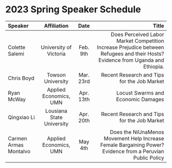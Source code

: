 # 2023 Spring Speaker Schedule

| Speaker      | Affiliation | Date | Title | 
| :---        |    :----:   |    :----:   |    ---: |
| Colette Salemi      | University of Victoria   |   Feb. 9th   |  Does Perceived Labor Market Competition Increase Prejudice between Refugees and their Hosts? Evidence from Uganda and Ethiopia.   |
| Chris Boyd   | Towson University    |    Mar. 23rd     |   Recent Research and Tips for the Job Market   |
| Ryan McWay   | Applied Economics, UMN    |    Apr. 13th    |   Locust Swarms and Economic Damages   |
| Qingxiao Li  | Lousiana State University    |    Apr. 20th    |   Recent Research and Tips for the Job Market   |
| Carmen Armas Montalvo  | Applied Economics, UMN    |    May 4th    |   Does the NiUnaMenos Movement Help Increase Female Bargaining Power? Evidence from a Peruvian Public Policy   |
